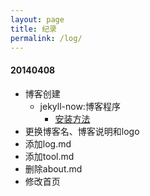 ```yaml
---
layout: page
title: 纪录 
permalink: /log/
---
```


#### 20140408

- 博客创建
	-  jekyll-now:博客程序
		- [安装方法](https://github.com/barryclark/jekyll-now/blob/master/README.md#quick-start)
- 更换博客名、博客说明和logo
- 添加log.md
- 添加tool.md
- 删除about.md
- 修改首页

